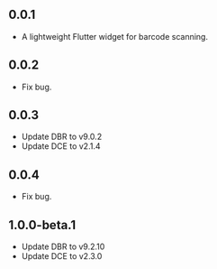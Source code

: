 ## 0.0.1

* A lightweight Flutter widget for barcode scanning.

## 0.0.2

* Fix bug.

## 0.0.3

* Update DBR to v9.0.2
* Update DCE to v2.1.4

## 0.0.4

* Fix bug.

## 1.0.0-beta.1

* Update DBR to v9.2.10
* Update DCE to v2.3.0
